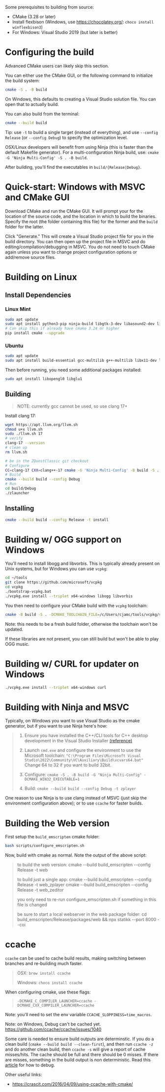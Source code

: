 Some prerequisites to building from source:

- CMake (3.28 or later)
- Install flexbison (Windows, use https://chocolatey.org/: `choco install winflexbison3`)
- For Windows: Visual Studio 2019 (but later is better)

# Configuring the build

Advanced CMake users can likely skip this section.

You can either use the CMake GUI, or the following command to initialize the build system:

```sh
cmake -S . -B build
```

On Windows, this defaults to creating a Visual Studio solution file. You can open that to actually build.

You can also build from the terminal:

```sh
cmake --build build
```

Tip: use `-t` to build a single target (instead of everything), and use `--config Release` (or `--config Debug`) to specify the optimization level.

OSX/Linux developers will benefit from using Ninja (this is faster than the default Makefile generator). For a multi-configuration Ninja build, use: `cmake -G 'Ninja Multi-Config' -S . -B build`.

After building, you'll find the executables in `build/{Release|Debug}`.

# Quick-start: Windows with MSVC and CMake GUI

Download CMake and run the CMake GUI. It will prompt your for the location of the source code, and the location in which to build the binaries. Specify the root (the folder containing this file) for the former and the `build` folder for the latter.

Click "Generate." This will create a Visual Studio project file for you in the build directory. You can then open up the project file in MSVC and do editing/compilation/debugging in MSVC. You do not need to touch CMake again unless you want to change project configuration options or add/remove source files.

# Building on Linux

## Install Dependencies

### Linux Mint

```sh
sudo apt update
sudo apt install python3-pip ninja-build libgtk-3-dev libasound2-dev libssl-dev libcurl4-openssl-dev libstdc++-12-dev
# Can skip this if already have cmake 3.24 or higher
pip install cmake --upgrade
```

### Ubuntu

```sh
sudo apt update
sudo apt install build-essential gcc-multilib g++-multilib libx11-dev libglu1-mesa-dev freeglut3-dev mesa-common-dev libxcursor1 libasound2-dev libgtk-3-dev flex bison
```

Then before running, you need some additional packages installed:
<!-- TODO: why both? I think when using GCC we need to link with libopengl, but with clang we need libglu? -->
```sh
sudo apt install libopengl0 libglu1
```

## Building

> NOTE: currently gcc cannot be used, so use clang 17+

Install clang 17:

```sh
wget https://apt.llvm.org/llvm.sh
chmod u+x llvm.sh
sudo ./llvm.sh 17
# verify
clang-17 --version
# clean up
rm llvm.sh
```

```sh
# be in the ZQuestClassic git checkout
# Configure
CC=clang-17 CXX=clang++-17 cmake -G 'Ninja Multi-Config' -B build -S .
# Build
cmake --build build --config Debug
# Run
cd build/Debug
./zlauncher
```

## Installing

```sh
cmake --build build --config Release -t install
```

# Building w/ OGG support on Windows

You'll need to install libogg and libvorbis. This is typically already present on Unix systems, but for Windows you can use `vcpkg`:

```sh
cd ~/tools
git clone https://github.com/microsoft/vcpkg
cd vcpkg
./bootstrap-vcpkg.bat
./vcpkg.exe install --triplet x64-windows libogg libvorbis
```

You then need to configure your CMake build with the `vcpkg` toolchain:

```sh
cmake -B build -S . -DCMAKE_TOOLCHAIN_FILE=/c/Users/cjamc/tools/vcpkg/scripts/buildsystems/vcpkg.cmake
```

Note: this needs to be a fresh build folder, otherwise the toolchain won't be updated.

If these libraries are not present, you can still build but won't be able to play OGG music.

# Building w/ CURL for updater on Windows

```sh
./vcpkg.exe install --triplet x64-windows curl
```

# Building with Ninja and MSVC

Typically, on Windows you want to use Visual Studio as the cmake generator, but if you want to use Ninja here's how:

> 1. Ensure you have installed the C++/CLI tools for C++ desktop development in the Visual Studio Installer [(reference)](https://gitlab.kitware.com/cmake/cmake/-/issues/19815#note_636971)
> 
> 1. Launch `cmd.exe` and configure the environment to use the Microsoft toolchain: `"C:\Program Files\Microsoft Visual Studio\2022\Community\VC\Auxiliary\Build\vcvars64.bat"`
Change 64 to 32 if you want to build 32bit.
> 1. Configure: `cmake -S . -B build -G "Ninja Multi-Config" -DCMAKE_WIN32_EXECUTABLE=1`
> 1. Build: `cmake --build build --config Debug -t zplayer`

One reason to use Ninja is to use clang instead of MSVC (just skip the environment configuration above);
or to use `ccache` for faster builds.

# Building the Web version

First setup the `build_emscripten` cmake folder:

```sh
bash scripts/configure_emscripten.sh
```

Now, build with cmake as normal. Note the output of the above script:

> to build the web version:
>   cmake --build build_emscripten --config Release -t web
> 
> to build just a single app:
>   cmake --build build_emscripten --config Release -t web_zplayer
>   cmake --build build_emscripten --config Release -t web_zeditor
> 
> you only need to re-run configure_emscripten.sh if something in this file is changed
> 
> be sure to start a local webserver in the web package folder:
>   cd build_emscripten/Release/packages/web && npx statikk --port 8000 --coi

# ccache

`ccache` can be used to cache build results, making switching between branches and re-building
much faster.

> OSX: `brew install ccache`
>
> Windows: `choco install ccache`

When configuring cmake, use these flags:
> `-DCMAKE_C_COMPILER_LAUNCHER=ccache -DCMAKE_CXX_COMPILER_LAUNCHER=ccache`

<!-- set CCACHE_CONFIGPATH=C:\Users\cjamc\code\ZeldaClassic\ccache.conf -->

Note: you'll need to set the env variable `CCACHE_SLOPPINESS=time_macros`.

Note: on Windows, Debug can't be cached yet. https://github.com/ccache/ccache/issues/1040

Some care is needed to ensure build outputs are determinstic. If you do a clean build (`cmake --build build --clean-first`), and then run `ccache -z` and do another clean build, then `ccache -s` will give a report of cache misses/hits. The cache should be full and there should be 0 misses. If there are misses, something in the build output is non deterministic. Read this [article](https://interrupt.memfault.com/blog/ccache-debugging) for how to debug.

Other useful links:

- https://crascit.com/2016/04/09/using-ccache-with-cmake/
